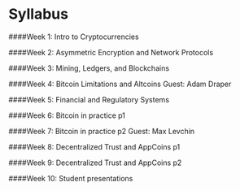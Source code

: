 Syllabus
=======
####Week 1: Intro to Cryptocurrencies

####Week 2: Asymmetric Encryption and Network Protocols

####Week 3: Mining, Ledgers, and Blockchains

####Week 4: Bitcoin Limitations and Altcoins
Guest: Adam Draper

####Week 5: Financial and Regulatory Systems

####Week 6: Bitcoin in practice p1

####Week 7: Bitcoin in practice p2
Guest: Max Levchin

####Week 8: Decentralized Trust and AppCoins p1

####Week 9: Decentralized Trust and AppCoins p2

####Week 10: Student presentations


